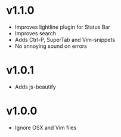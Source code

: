 v1.1.0
=====

* Improves lightline plugin for Status Bar
* Improves search
* Adds Ctrl-P, SuperTab and Vim-snippets
* No annoying sound on errors

v1.0.1
======

* Adds js-beautify

v1.0.0
======

* Ignore OSX and Vim files
